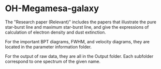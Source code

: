 # OH-Megamesa-galaxy

The "Research paper (Relevant)" includes the papers that illustrate the pure star-burst line and maximum star-burst line, and give the expressions of calculation of electron density and dust extinction.  

For the important BPT diagrams, FWHM, and velocity diagrams, they are located in the parameter information folder. 

For the output of raw data, they are all in the Output folder. Each subfolder correspond to one spectrum of the given name. 
